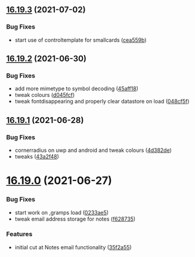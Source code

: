 ## [16.19.3](https://github.com/phandcock/GrampsView/compare/v16.19.2...v16.19.3) (2021-07-02)


### Bug Fixes

* start use of controltemplate for smallcards ([cea559b](https://github.com/phandcock/GrampsView/commit/cea559bbaed2d95941e3e771a9c4e6d8ccede510))



## [16.19.2](https://github.com/phandcock/GrampsView/compare/v16.19.1...v16.19.2) (2021-06-30)


### Bug Fixes

* add more mimetype to symbol decoding ([45aff18](https://github.com/phandcock/GrampsView/commit/45aff18d80236d15dce672478daded3123e11873))
* tweak colours ([d045fcf](https://github.com/phandcock/GrampsView/commit/d045fcf637923543b5f5499d9377f369477b98f2))
* tweak fontdisappearing and properly clear datastore on load ([048cf5f](https://github.com/phandcock/GrampsView/commit/048cf5f0090c44e07a2190b74a73a85ee19f4f3a))



## [16.19.1](https://github.com/phandcock/GrampsView/compare/v16.19.0...v16.19.1) (2021-06-28)


### Bug Fixes

* cornerradius on uwp and android and tweak colours ([4d382de](https://github.com/phandcock/GrampsView/commit/4d382defcc8001ec48b45e5cebb53ebbdf6368e6))
* tweaks ([43a2f48](https://github.com/phandcock/GrampsView/commit/43a2f484427c0d4f9f696144a431718d1e663be2))



# [16.19.0](https://github.com/phandcock/GrampsView/compare/v16.18.3...v16.19.0) (2021-06-27)


### Bug Fixes

* start work on ,gramps load ([0233ae5](https://github.com/phandcock/GrampsView/commit/0233ae51203c1d715cfa939a71b27eab0e023c8f))
* tweak email address storage for notes ([f628735](https://github.com/phandcock/GrampsView/commit/f62873585576d22aba02b6be894a7c17d4e79125))


### Features

* initial cut at Notes email functionality ([35f2a55](https://github.com/phandcock/GrampsView/commit/35f2a5584edcacc68a0c66cf3d3334d40d1a8e97))



